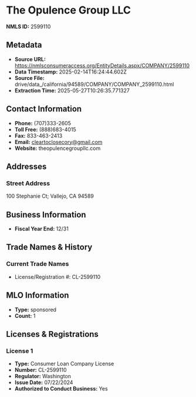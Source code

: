 # The Opulence Group LLC

**NMLS ID:** 2599110

## Metadata
- **Source URL:** https://nmlsconsumeraccess.org/EntityDetails.aspx/COMPANY/2599110
- **Data Timestamp:** 2025-02-14T16:24:44.602Z
- **Source File:** drive/data_/california/94589/COMPANY/COMPANY_2599110.html
- **Extraction Time:** 2025-05-27T10:26:35.771327

## Contact Information
- **Phone:** (707)333-2605
- **Toll Free:** (888)683-4015
- **Fax:** 833-463-2413
- **Email:** cleartoclosecory@gmail.com
- **Website:** theopulencegroupllc.com

## Addresses
### Street Address
100 Stephanie Ct; Vallejo, CA 94589

## Business Information
- **Fiscal Year End:** 12/31

## Trade Names & History
### Current Trade Names
- License/Registration #: CL-2599110

## MLO Information
- **Type:** sponsored
- **Count:** 1

## Licenses & Registrations

### License 1
- **Type:** Consumer Loan Company License
- **Number:** CL-2599110
- **Regulator:** Washington
- **Issue Date:** 07/22/2024
- **Authorized to Conduct Business:** Yes
